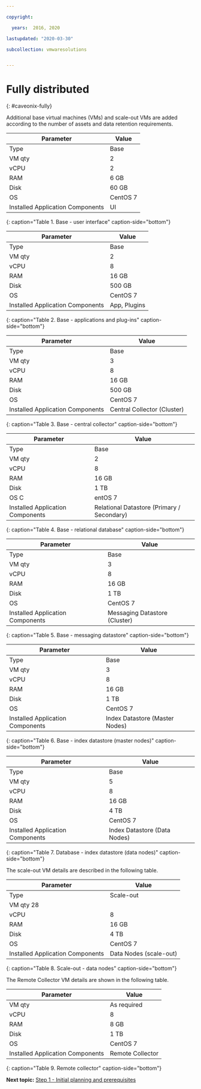 ```yaml
---

copyright:

  years:  2016, 2020

lastupdated: "2020-03-30"

subcollection: vmwaresolutions


---
```


# Fully distributed
{: #caveonix-fully}

Additional base virtual machines (VMs) and scale-out VMs are added according to the number of assets and data retention requirements.

|Parameter	|Value|
|---|---|
|Type	|Base|
|VM qty	|2|
|vCPU	|2|
|RAM	|6 GB|
|Disk	|60 GB|
|OS	|CentOS 7|
|Installed Application Components	|UI|
{: caption="Table 1. Base - user interface" caption-side="bottom"}

|Parameter	|Value|
|---|---|
|Type	|Base|
|VM qty	|2|
|vCPU	|8|
|RAM	|16 GB|
|Disk	|500 GB|
|OS	|CentOS 7|
|Installed Application Components	|App, Plugins|
{: caption="Table 2. Base - applications and plug-ins" caption-side="bottom"}

|Parameter	|Value |
|---|---|
|Type	|Base |
|VM qty	|3 |
|vCPU	|8 |
|RAM	|16 GB |
|Disk	|500 GB |
|OS	|CentOS 7 |
|Installed Application Components	|Central Collector (Cluster) |
{: caption="Table 3. Base - central collector" caption-side="bottom"}

|Parameter	|Value |
|---|---|
|Type	|Base |
|VM qty	|2 |
|vCPU	|8 |
|RAM	|16 GB |
|Disk	|1 TB |
|OS	C|entOS 7 |
|Installed Application Components	|Relational Datastore (Primary / Secondary) |
{: caption="Table 4. Base - relational database" caption-side="bottom"}

|Parameter	|Value |
|---|---|
|Type	|Base |
|VM qty	|3 |
|vCPU	|8 |
|RAM	|16 GB |
|Disk	|1 TB |
|OS	|CentOS 7 |
|Installed Application Components	|Messaging Datastore (Cluster) |
{: caption="Table 5. Base - messaging datastore" caption-side="bottom"}

|Parameter	|Value |
|---|---|
|Type	|Base |
|VM qty	|3 |
|vCPU	|8 |
|RAM	|16 GB |
|Disk	|1 TB |
|OS	|CentOS 7 |
|Installed Application Components	|Index Datastore (Master Nodes) |
{: caption="Table 6. Base - index datastore (master nodes)" caption-side="bottom"}

|Parameter	|Value |
|---|---|
|Type	|Base |
|VM qty	|5 |
|vCPU	|8 |
|RAM	|16 GB |
|Disk	|4 TB |
|OS	|CentOS 7 |
|Installed Application Components	|Index Datastore (Data Nodes) |
{: caption="Table 7. Database - index datastore (data nodes)" caption-side="bottom"}

The scale-out VM details are described in the following table.

|Parameter	|Value |
|---|---|
|Type	|Scale-out |
|VM qty	28 |
|vCPU	|8 |
|RAM	|16 GB |
|Disk	|4 TB |
|OS	|CentOS 7 |
|Installed Application Components	|Data Nodes (scale-out) |
{: caption="Table 8. Scale-out - data nodes" caption-side="bottom"}

The Remote Collector VM details are shown in the following table.

|Parameter	|Value |
|---|---|
|VM qty	|As required |
|vCPU	|8 |
|RAM	|8 GB |
|Disk	|1 TB |
|OS	|CentOS 7 |
|Installed Application Components	|Remote Collector |
{: caption="Table 9. Remote collector" caption-side="bottom"}

**Next topic:** [Step 1 - Initial planning and prerequisites](/docs/vmwaresolutions?topic=vmwaresolutions-caveonix-step1)

